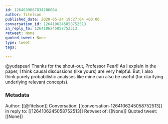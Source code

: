 ```yaml
---
id: 1264639067834200064
author: fitelson
published_date: 2020-05-24 19:27:04 +00:00
conversation_id: 1264106245058752513
in_reply_to: 1264106245058752513
retweet: None
quoted_tweet: None
type: tweet
tags:

---
```


@yudapearl Thanks for the shout-out, Professor Pearl!  As I explain in the paper, I think causal discussions (like yours) are very helpful.  But, I also think purely probabilistic analyses like mine can also be useful (for clarifying underlying relevant concepts).

### Metadata

Author: [[@fitelson]]
Conversation: [[conversation-1264106245058752513]]
In reply to: [[1264106245058752513]]
Retweet of: [[None]]
Quoted tweet: [[None]]
